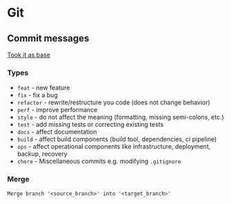 # Git

## Commit messages

[Took it as base](https://gist.github.com/qoomon/5dfcdf8eec66a051ecd85625518cfd13)

### Types

- `feat` - new feature
- `fix` - fix a bug
- `refactor` - rewrite/restructure you code (does not change behavior)
- `perf` - improve performance
- `style` - do not affect the meaning (formatting, missing semi-colons, etc.)
- `test` - add missing tests or correcting existing tests
- `docs` - affect documentation
- `build` - affect build components (build tool, dependencies, ci pipeline)
- `ops` - affect operational components like infrastructure, deployment, backup, recovery
- `chore` - Miscellaneous commits e.g. modifying `.gitignore`

### Merge

```
Merge branch '<source_branch>' into '<target_branch>'
```